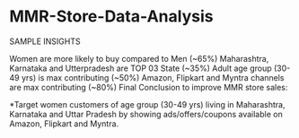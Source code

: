 # MMR-Store-Data-Analysis

SAMPLE INSIGHTS

Women are more likely to buy compared to Men (~65%)
Maharashtra, Karnataka and Utterpradesh are TOP 03 State (~35%)
Adult age group (30-49 yrs) is max contributing (~50%)
Amazon, Flipkart and Myntra channels are max contributing (~80%)
Final Conclusion to improve MMR store sales:

*Target women customers of age group (30-49 yrs) living in Maharashtra, Karnataka and Uttar Pradesh by showing ads/offers/coupons available on Amazon, Flipkart and Myntra.
